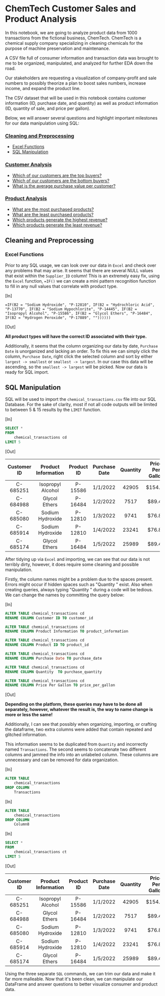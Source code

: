 # ChemTech Customer Sales and Product Analysis

In this notebook, we are going to analyze product data from 1000 transactions from the fictional business, ChemTech.
ChemTech is a chemical supply company
specializing in cleaning chemicals for the purpose of machine preservation and maintenance.

A CSV file full of consumer information and transaction data was brought to me to be organized, manipulated,
and analyzed for further EDA down the road.

Our stakeholders are requesting a visualization of company-profit and sale numbers
to possibly theorize a plan to boost sales numbers, increase income, and expand the product line.

The CSV dataset that will be used in this notebook contains customer information (ID, purchase date, and quantity)
as well as product information (ID, quantity of sale, and price per gallon).

Below, we will answer several questions and highlight important milestones for our data manipulation using SQL:

### [Cleaning and Preprocessing](#Cleaning-and-Preprocessing)
* [Excel Functions](#Excel-Functions)
* [SQL Manipulation](#SQL-Manipulation)
### [Customer Analysis]()
* [Which of our customers are the top buyers?]()
* [Which of our customers are the bottom buyers?]()
* [What is the average purchase value per customer?]()
### [Product Analysis]()
* [What are the most purchased products?]()
* [What are the least purchased products?]()
* [Which products generate the highest revenue?]()
* [Which products generate the least revenue?]()


## Cleaning and Preprocessing

### Excel Functions

Prior to any SQL usage, we can look over our data in ```Excel``` and check over any problems that may arise.
It seems that there are several NULL values that exist within the ```Supplier_ID``` column!
This is an extremely easy fix, using the ```Excel``` function,
```=IF()``` we can create a mini pattern recognition function
to fill in any null values that correlate with product type. 

[In]

```=IF(B2 = "Sodium Hydroxide", "P-12810", IF(B2 = "Hydrochloric Acid", "P-13770", IF(B2 = "Sodium Hypochlorite", "P-14445", IF(B2 = "Isopropyl Alcohol", "P-15586", IF(B2 = "Glycol Ethers", "P-16484", IF(B2 = "Hydrogen Peroxide", "P-17889", ""))))))```

[Out]

**All product types will have the correct ID associated with their type.** 

Additionally, it seems that the column organizing our data by date,
```Purchase Date``` is unorganized and lacking an order.
To fix this we can simply click the column, ```Purchase Date```,
right click the selected column and sort by either ```largest -> smallest``` or ```smallest -> largest```.
In our case this data will be ascending, so the ```smallest -> largest``` will be picked.
Now our data is ready for SQL import.  

## SQL Manipulation

SQL will be used to import the ```chemical_transactions.csv``` file into our SQL Database.
For the sake of clarity,
most if not all code outputs will be limited to between 5 & 15 results by the ```LIMIT``` function. 

[In]
``` sql //
SELECT *
FROM
    chemical_transactions cd
LIMIT 5
```
[Out]

| Customer ID |    Product Information    | Product ID | Purchase Date | Quantity | Price Per Gallon | Transactions |                Column8                |
|:-----------:|:-------------------------:|:----------:|:-------------:|:--------:|:----------------:|:------------:|:-------------------------------------:|
|   C-685251  |    Isopropyl Alcohol      |   P-15586  |   1/1/2022    |  42905   |      $154.74     |    42905     | #$%^%^42905######154.74&^vv^%^         |
|   C-684988  |       Glycol Ethers       |   P-16484  |   1/2/2022    |  7517    |      $89.46      |    7517      | #$%^%^7517######89.46&^vv^%^           |
|   C-685080  |    Sodium Hydroxide       |   P-12810  |   1/3/2022    |  9741    |      $76.86      |    9741      | #$%^%^9741######76.86&^vv^%^           |
|   C-685914  |    Sodium Hydroxide       |   P-12810  |   1/4/2022    |  23241   |      $76.86      |    23241     | #$%^%^23241######76.86&^vv^%^          |
|   C-685174  |       Glycol Ethers       |   P-16484  |   1/5/2022    |  25989   |      $89.46      |    25989     | #$%^%^25989######89.46&^vv^%^          |


After tidying up via ```Excel``` and importing, we can see that our data is not terribly dirty,
however, it does require some cleaning and possible manipulation.

Firstly, the column names might be a problem due to the spaces present.
Errors might occur if hidden spaces such as "Quantity " exist.
Also when creating queries, always typing "Quantity " during a code will be tedious.
We can change the names by committing the query below:

[In]
``` sql //
ALTER TABLE chemical_transactions cd
RENAME COLUMN Customer ID TO customer_id

ALTER TABLE chemical_transactions cd
RENAME COLUMN Product Information TO product_information

ALTER TABLE chemical_transactions cd
RENAME COLUMN Product ID TO product_id

ALTER TABLE chemical_transactions cd
RENAME COLUMN Purchase Date TO purchase_date

ALTER TABLE chemical_transactions cd
RENAME COLUMN Quantity  TO purchase_quantity

ALTER TABLE chemical_transactions cd
RENAME COLUMN Price Per Gallon TO price_per_gallon
```
[Out]

**Depending on the platform, these queries may have to be done all separately, however, whatever the result is, the way to name change is more or less the same!**

Additionally, I can see that possibly when organizing, importing,
or crafting the dataframe, two extra columns were added
that contain repeated and glitched information.

This information seems to be duplicated from ```Quantity``` and incorrectly named ```Transactions```.
The second seems to concatenate two different columns and jammed the info into an unlabeled column.
These columns are unnecessary and can be removed for data organization.

[In]
```sql //
ALTER TABLE 
    chemical_transactions 
DROP COLUMN 
    Transactions
```

[In]
``` sql //
ALTER TABLE 
    chemical_transactions 
DROP COLUMN 
    Column8
```

[In]
``` sql //
SELECT *
FROM 
    chemical_transactions ct
LIMIT 5
```
[Out]

| Customer ID | Product Information | Product ID | Purchase Date | Quantity | Price Per Gallon |
|:-----------:|:-------------------:|:----------:|:-------------:|:--------:|:----------------:|
| C-685251    | Isopropyl Alcohol   | P-15586    | 1/1/2022      | 42905    | $154.74          |
| C-684988    | Glycol Ethers       | P-16484    | 1/2/2022      | 7517     | $89.46           |
| C-685080    | Sodium Hydroxide    | P-12810    | 1/3/2022      | 9741     | $76.86           |
| C-685914    | Sodium Hydroxide    | P-12810    | 1/4/2022      | 23241    | $76.86           |
| C-685174    | Glycol Ethers       | P-16484    | 1/5/2022      | 25989    | $89.46           |

Using the three separate ```SQL``` commands, we can trim our data and make it far more malleable.
Now that it's been clean,
we can manipulate our DataFrame and answer questions to better visualize consumer and product data. 

## 